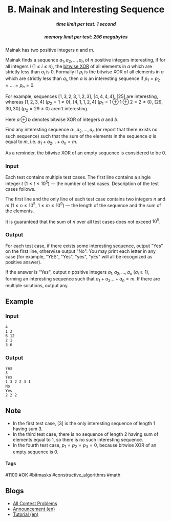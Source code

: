 <h1 style='text-align: center;'> B. Mainak and Interesting Sequence</h1>

<h5 style='text-align: center;'>time limit per test: 1 second</h5>
<h5 style='text-align: center;'>memory limit per test: 256 megabytes</h5>

Mainak has two positive integers $n$ and $m$.

Mainak finds a sequence $a_1, a_2, \ldots, a_n$ of $n$ positive integers interesting, if for all integers $i$ ($1 \le i \le n$), the [bitwise XOR](https://en.wikipedia.org/wiki/Bitwise_operation#XOR) of all elements in $a$ which are strictly less than $a_i$ is $0$. Formally if $p_i$ is the bitwise XOR of all elements in $a$ which are strictly less than $a_i$, then $a$ is an interesting sequence if $p_1 = p_2 = \ldots = p_n = 0$.

For example, sequences $[1,3,2,3,1,2,3]$, $[4,4,4,4]$, $[25]$ are interesting, whereas $[1,2,3,4]$ ($p_2 = 1 \ne 0$), $[4,1,1,2,4]$ ($p_1 = 1 \oplus 1 \oplus 2 = 2 \ne 0$), $[29,30,30]$ ($p_2 = 29 \ne 0$) aren't interesting.

Here $a \oplus b$ denotes bitwise XOR of integers $a$ and $b$.

Find any interesting sequence $a_1, a_2, \ldots, a_n$ (or report that there exists no such sequence) such that the sum of the elements in the sequence $a$ is equal to $m$, i.e. $a_1 + a_2 \ldots + a_n = m$.

As a reminder, the bitwise XOR of an empty sequence is considered to be $0$.

### Input

Each test contains multiple test cases. The first line contains a single integer $t$ ($1 \le t \le 10^5$) — the number of test cases. Description of the test cases follows.

The first line and the only line of each test case contains two integers $n$ and $m$ ($1 \le n \le 10^5$, $1 \le m \le 10^9$) — the length of the sequence and the sum of the elements.

It is guaranteed that the sum of $n$ over all test cases does not exceed $10^5$.

### Output

For each test case, if there exists some interesting sequence, output "Yes" on the first line, otherwise output "No". You may print each letter in any case (for example, "YES", "Yes", "yes", "yEs" will all be recognized as positive answer).

If the answer is "Yes", output $n$ positive integers $a_1, a_2, \ldots, a_n$ ($a_i \ge 1$), forming an interesting sequence such that $a_1 + a_2 \ldots + a_n = m$. If there are multiple solutions, output any.

## Example

### Input


```text
4
1 3
6 12
2 1
3 6
```
### Output


```text
Yes
3
Yes
1 3 2 2 3 1
No
Yes
2 2 2
```
## Note

* In the first test case, $[3]$ is the only interesting sequence of length $1$ having sum $3$.
* In the third test case, there is no sequence of length $2$ having sum of elements equal to $1$, so there is no such interesting sequence.
* In the fourth test case, $p_1 = p_2 = p_3 = 0$, because bitwise XOR of an empty sequence is $0$.


#### Tags 

#1100 #OK #bitmasks #constructive_algorithms #math 

## Blogs
- [All Contest Problems](../Codeforces_Round_819_(Div._1_+_Div._2)_and_Grimoire_of_Code_Annual_Contest_2022.md)
- [Announcement (en)](../blogs/Announcement_(en).md)
- [Tutorial (en)](../blogs/Tutorial_(en).md)
